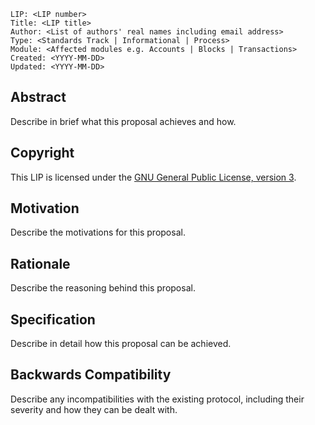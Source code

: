 ```
LIP: <LIP number>
Title: <LIP title>
Author: <List of authors' real names including email address>
Type: <Standards Track | Informational | Process>
Module: <Affected modules e.g. Accounts | Blocks | Transactions>
Created: <YYYY-MM-DD>
Updated: <YYYY-MM-DD>
```

## Abstract

Describe in brief what this proposal achieves and how.

## Copyright

This LIP is licensed under the [GNU General Public License, version 3](http://www.gnu.org/licenses/gpl-3.0.html).

## Motivation

Describe the motivations for this proposal.

## Rationale

Describe the reasoning behind this proposal.

## Specification

Describe in detail how this proposal can be achieved.

## Backwards Compatibility

Describe any incompatibilities with the existing protocol, including their severity and how they can be dealt with.
